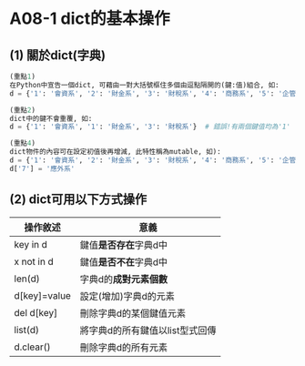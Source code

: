 # A08-1 dict的基本操作


## (1) 關於dict(字典)
``` python
(重點1)
在Python中宣告一個dict, 可藉由一對大括號框住多個由逗點隔開的(鍵:值)組合, 如:
d = {'1': '會資系', '2': '財金系', '3': '財稅系', '4': '商務系', '5': '企管系', '6': '資管系', '7': '應外系'}

(重點2)
dict中的鍵不會重覆, 如:
d = {'1': '會資系', '1': '財金系', '3': '財稅系'}  # 錯誤!有兩個鍵值均為'1' 

(重點4)
dict物件的內容可在設定初值後再增減, 此特性稱為mutable, 如):
d = {'1': '會資系', '2': '財金系', '3': '財稅系', '4': '商務系', '5': '企管系', '6': '資管系'}  
d['7'] = '應外系'
```

## (2) dict可用以下方式操作

| 操作敘述 | 意義 |
|---------|------|
| key in d | 鍵值**是否存在**字典d中 |
| x not in d | 鍵值**是否不在**字典d中 |
| len(d) | 字典d的**成對元素個數** |
| d[key]=value | 設定(增加)字典d的元素 |
| del d[key] | 刪除字典d的某個鍵值元素 |
| list(d) | 將字典d的所有鍵值以list型式回傳 |
| d.clear() | 刪除字典d的所有元素 |

